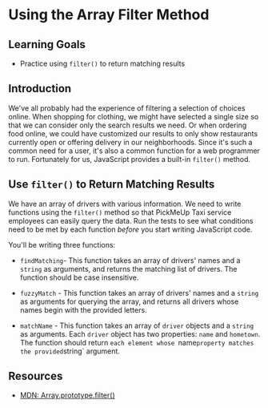 # Using the Array Filter Method

## Learning Goals

* Practice using `filter()` to return matching results

## Introduction

We've all probably had the experience of filtering a selection of choices
online. When shopping for clothing, we might have selected a single size so that
we can consider only the search results we need. Or when ordering food online,
we could have customized our results to only show restaurants currently open or
offering delivery in our neighborhoods. Since it's such a common need for a
user, it's also a common function for a web programmer to run. Fortunately for
us, JavaScript provides a built-in `filter()` method.

## Use `filter()` to Return Matching Results

We have an array of drivers with various information. We need to write functions
using the `filter()` method so that PickMeUp Taxi service employees can easily
query the data. Run the tests to see what conditions need to be met by each
function _before_ you start writing JavaScript code.

You'll be writing three functions:

* `findMatching`- This function takes an array of drivers' names and a `string`
  as arguments, and returns the matching list of drivers. The function should be
  case insensitive.

* `fuzzyMatch` - This function takes an array of drivers' names and a `string`
  as arguments for querying the array, and returns all drivers whose names begin
  with the provided letters.

* `matchName` - This function takes an array of `driver` objects and a `string`
  as arguments. Each `driver` object has two properties: `name` and `hometown`.
  The function should return `each element whose `name` property matches the
  provided `string` argument.

## Resources

* [MDN: Array.prototype.filter()](https://developer.mozilla.org/en-US/docs/Web/JavaScript/Reference/Global_Objects/Array/filter)
